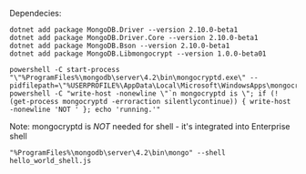 Dependecies:
```batch
dotnet add package MongoDB.Driver --version 2.10.0-beta1
dotnet add package MongoDB.Driver.Core --version 2.10.0-beta1
dotnet add package MongoDB.Bson --version 2.10.0-beta1
dotnet add package MongoDB.Libmongocrypt --version 1.0.0-beta01

powershell -C start-process "\"%ProgramFiles%\mongodb\server\4.2\bin\mongocryptd.exe\" --pidfilepath=\"%USERPROFILE%\AppData\Local\Microsoft\WindowsApps\mongocryptd.pid\""
powershell -C "write-host -nonewline \"`n mongocryptd is \"; if (!(get-process mongocryptd -erroraction silentlycontinue)) { write-host -nonewline 'NOT ' }; echo 'running.'"
```

Note: mongocryptd is *NOT* needed for shell - it's integrated into Enterprise shell

```
"%ProgramFiles%\mongodb\server\4.2\bin\mongo" --shell hello_world_shell.js
```
